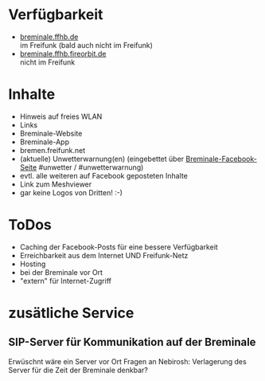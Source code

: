 # Verfügbarkeit
* [breminale.ffhb.de](http://breminale.ffhb.de)  
  im Freifunk (bald auch nicht im Freifunk)
* [breminale.ffhb.fireorbit.de](http://breminale.ffhb.fireorbit.de)  
  nicht im Freifunk

# Inhalte
* Hinweis auf freies WLAN
* Links
 * Breminale-Website
 * Breminale-App
 * bremen.freifunk.net
* (aktuelle) Unwetterwarnung(en) (eingebettet über [Breminale-Facebook-Seite](http://facebook.com/Breminale) #unwetter / #unwetterwarnung)
* evtl. alle weiteren auf Facebook geposteten Inhalte
* Link zum Meshviewer
* gar keine Logos von Dritten! :-)

# ToDos
* Caching der Facebook-Posts für eine bessere Verfügbarkeit
* Erreichbarkeit aus dem Internet UND Freifunk-Netz
* Hosting
 * bei der Breminale vor Ort
 * "extern" für Internet-Zugriff

# zusätliche Service
## SIP-Server für Kommunikation auf der Breminale
Erwüschnt wäre ein Server vor Ort
Fragen an Nebirosh: Verlagerung des Server für die Zeit der Breminale denkbar?